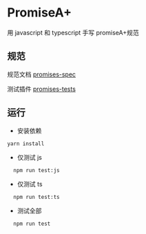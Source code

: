 # PromiseA+

用 javascript 和 typescript 手写 promiseA+规范

## 规范

规范文档 [promises-spec](https://github.com/promises-aplus/promises-spec)

测试插件 [promises-tests](https://github.com/promises-aplus/promises-tests)

## 运行

- 安装依赖

```bash
yarn install
```

- 仅测试 js

```shell
  npm run test:js
```

- 仅测试 ts

```shell
  npm run test:ts
```

- 测试全部

```shell
  npm run test
```
